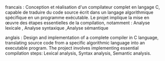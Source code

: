 francais : 
Conception et réalisation d'un compilateur complet en langage C, capable de traduire du code source écrit dans un langage algorithmique spécifique en un programme exécutable. Le projet implique la mise en œuvre des étapes essentielles de la compilation, notamment :
Analyse lexicale , Analyse syntaxique  ,Analyse sémantique 



anglais : 
Design and implementation of a complete compiler in C language, translating source code from a specific algorithmic language into an executable program. The project involves implementing essential compilation steps: Lexical analysis, Syntax analysis, Semantic analysis.
